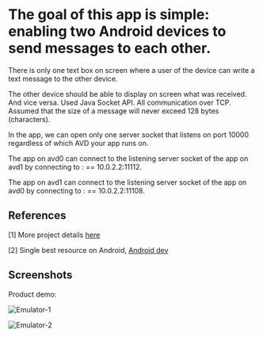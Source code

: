 # The goal of this app is simple: enabling two Android devices to send messages to each other.

There is only one text box on screen where a user of the device can write a text message to the other device.

The other device should be able to display on screen what was received. And vice versa. Used Java Socket API. All communication over TCP. Assumed that the size of a message will never exceed 128 bytes (characters).

In the app, we can open only one server socket that listens on port 10000 regardless of which AVD your app runs on.

The app on avd0 can connect to the listening server socket of the app on avd1 by connecting to <ip>:<port> == 10.0.2.2:11112.

The app on avd1 can connect to the listening server socket of the app on avd0 by connecting to <ip>:<port> == 10.0.2.2:11108.


## References

[1] More project details [here](https://docs.google.com/document/d/1JqBqZChFWzbnTXgbYB8Z6l9IRlzt8c0loIwa6ymkPps/pub)

[2] Single best resource on Android, [Android dev](http://developer.android.com)


## Screenshots

Product demo:


![Emulator-1](https://raw.github.com/adilansari/Android-Messenger/master/screen/Emulator-1.png)

![Emulator-2](https://raw.github.com/adilansari/Android-Messenger/master/screen/Emulator-2.png)
